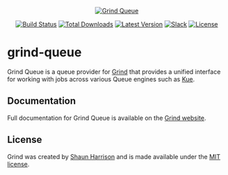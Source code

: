 <p align="center"><a href="https://grind.rocks"><img src="https://s3.amazonaws.com/assets.grind.rocks/docs/img/grind-queue.svg" alt="Grind Queue" /></a></p>

<p align="center">
<a href="https://github.com/grindjs/grindjs/actions?query=workflow%3Aqueue"><img src="https://github.com/grindjs/grindjs/workflows/queue/badge.svg" alt="Build Status"></a>
<a href="https://www.npmjs.com/package/grind-queue"><img src="https://img.shields.io/npm/dt/grind-queue.svg" alt="Total Downloads"></a>
<a href="https://www.npmjs.com/package/grind-queue"><img src="https://img.shields.io/npm/v/grind-queue.svg" alt="Latest Version"></a>
<a href="https:/grind.chat"><img src="https://grind.chat/badge.svg" alt="Slack"></a>
<a href="https://www.npmjs.com/package/grind-queue"><img src="https://img.shields.io/npm/l/grind-queue.svg" alt="License"></a>
</p>

# grind-queue

Grind Queue is a queue provider for [Grind](https://github.com/grindjs/framework) that provides a unified interface for working with jobs across various Queue engines such as [Kue](https://github.com/Automattic/kue).

## Documentation

Full documentation for Grind Queue is available on the [Grind website](https://grind.rocks/docs/guides/queues).

## License

Grind was created by [Shaun Harrison](https://github.com/shnhrrsn) and is made available under the [MIT license](LICENSE).
